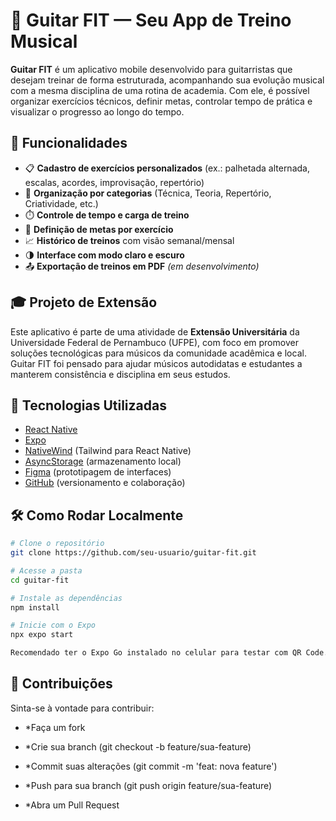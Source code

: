 # 🎸 Guitar FIT — Seu App de Treino Musical

**Guitar FIT** é um aplicativo mobile desenvolvido para guitarristas que desejam treinar de forma estruturada, acompanhando sua evolução musical com a mesma disciplina de uma rotina de academia. Com ele, é possível organizar exercícios técnicos, definir metas, controlar tempo de prática e visualizar o progresso ao longo do tempo.

## 📱 Funcionalidades

- 📋 **Cadastro de exercícios personalizados** (ex.: palhetada alternada, escalas, acordes, improvisação, repertório)
- 🧠 **Organização por categorias** (Técnica, Teoria, Repertório, Criatividade, etc.)
- ⏱️ **Controle de tempo e carga de treino**
- 🎯 **Definição de metas por exercício**
- 📈 **Histórico de treinos** com visão semanal/mensal
- 🌗 **Interface com modo claro e escuro**
- 📤 **Exportação de treinos em PDF** *(em desenvolvimento)*

## 🎓 Projeto de Extensão

Este aplicativo é parte de uma atividade de **Extensão Universitária** da Universidade Federal de Pernambuco (UFPE), com foco em promover soluções tecnológicas para músicos da comunidade acadêmica e local. Guitar FIT foi pensado para ajudar músicos autodidatas e estudantes a manterem consistência e disciplina em seus estudos.

## 🚀 Tecnologias Utilizadas

- [React Native](https://reactnative.dev/)
- [Expo](https://expo.dev/)
- [NativeWind](https://www.nativewind.dev/) (Tailwind para React Native)
- [AsyncStorage](https://react-native-async-storage.github.io/async-storage/) (armazenamento local)
- [Figma](https://www.figma.com/) (prototipagem de interfaces)
- [GitHub](https://github.com/) (versionamento e colaboração)

## 🛠️ Como Rodar Localmente

```bash
# Clone o repositório
git clone https://github.com/seu-usuario/guitar-fit.git

# Acesse a pasta
cd guitar-fit

# Instale as dependências
npm install

# Inicie com o Expo
npx expo start

Recomendado ter o Expo Go instalado no celular para testar com QR Code.


```

## 🤝 Contribuições

Sinta-se à vontade para contribuir:

  -  *Faça um fork

  -  *Crie sua branch (git checkout -b feature/sua-feature)

  -  *Commit suas alterações (git commit -m 'feat: nova feature')

  -  *Push para sua branch (git push origin feature/sua-feature)

  -  *Abra um Pull Request
